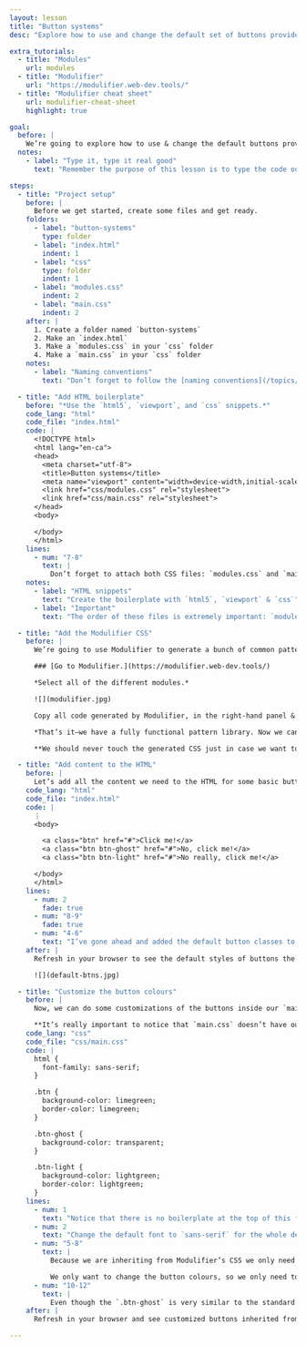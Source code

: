 ```yaml
---
layout: lesson
title: "Button systems"
desc: "Explore how to use and change the default set of buttons provided by Modulifier."

extra_tutorials:
  - title: "Modules"
    url: modules
  - title: "Modulifier"
    url: "https://modulifier.web-dev.tools/"
  - title: "Modulifier cheat sheet"
    url: modulifier-cheat-sheet
    highlight: true

goal:
  before: |
    We’re going to explore how to use & change the default buttons provided by Modulifier.
  notes:
    - label: "Type it, type it real good"
      text: "Remember the purpose of this lesson is to type the code out yourself—build up that muscle memory in your fingers!"

steps:
  - title: "Project setup"
    before: |
      Before we get started, create some files and get ready.
    folders:
      - label: "button-systems"
        type: folder
      - label: "index.html"
        indent: 1
      - label: "css"
        type: folder
        indent: 1
      - label: "modules.css"
        indent: 2
      - label: "main.css"
        indent: 2
    after: |
      1. Create a folder named `button-systems`
      2. Make an `index.html`
      3. Make a `modules.css` in your `css` folder
      4. Make a `main.css` in your `css` folder
    notes:
      - label: "Naming conventions"
        text: "Don’t forget to follow the [naming conventions](/topics/naming-paths-cheat-sheet/#naming-conventions)."

  - title: "Add HTML boilerplate"
    before: "*Use the `html5`, `viewport`, and `css` snippets.*"
    code_lang: "html"
    code_file: "index.html"
    code: |
      <!DOCTYPE html>
      <html lang="en-ca">
      <head>
        <meta charset="utf-8">
        <title>Button systems</title>
        <meta name="viewport" content="width=device-width,initial-scale=1">
        <link href="css/modules.css" rel="stylesheet">
        <link href="css/main.css" rel="stylesheet">
      </head>
      <body>

      </body>
      </html>
    lines:
      - num: "7-8"
        text: |
          Don’t forget to attach both CSS files: `modules.css` and `main.css`
    notes:
      - label: "HTML snippets"
        text: "Create the boilerplate with `html5`, `viewport` & `css`"
      - label: "Important"
        text: "The order of these files is extremely important: `modules.css` should always come before `main.css` in the HTML."

  - title: "Add the Modulifier CSS"
    before: |
      We’re going to use Modulifier to generate a bunch of common patterns for us to use in our website.

      ### [Go to Modulifier.](https://modulifier.web-dev.tools/)

      *Select all of the different modules.*

      ![](modulifier.jpg)

      Copy all code generated by Modulifier, in the right-hand panel & paste it into your `module.css` file.

      *That’s it—we have a fully functional pattern library. Now we can concentrate fully on our layout and write much less CSS.*

      **We should never touch the generated CSS just in case we want to replace it later.**

  - title: "Add content to the HTML"
    before: |
      Let’s add all the content we need to the HTML for some basic buttons.
    code_lang: "html"
    code_file: "index.html"
    code: |
      ⋮
      <body>

        <a class="btn" href="#">Click me!</a>
        <a class="btn btn-ghost" href="#">No, click me!</a>
        <a class="btn btn-light" href="#">No really, click me!</a>

      </body>
      </html>
    lines:
      - num: 2
        fade: true
      - num: "8-9"
        fade: true
      - num: "4-6"
        text: "I’ve gone ahead and added the default button classes to these tags. There will be some default styles applied from Modulifier."
    after: |
      Refresh in your browser to see the default styles of buttons the Modulifier has applied.

      ![](default-btns.jpg)

  - title: "Customize the button colours"
    before: |
      Now, we can do some customizations of the buttons inside our `main.css` file.

      **It’s really important to notice that `main.css` doesn’t have our boilerplate code anymore—Modulifier is adding all the code for us.**
    code_lang: "css"
    code_file: "css/main.css"
    code: |
      html {
        font-family: sans-serif;
      }

      .btn {
        background-color: limegreen;
        border-color: limegreen;
      }

      .btn-ghost {
        background-color: transparent;
      }

      .btn-light {
        background-color: lightgreen;
        border-color: lightgreen;
      }
    lines:
      - num: 1
        text: "Notice that there is no boilerplate at the top of this file—Modulifier is adding it for us."
      - num: 2
        text: "Change the default font to `sans-serif` for the whole design."
      - num: "5-8"
        text: |
          Because we are inheriting from Modulifier’s CSS we only need to specify the properties that are different.

          We only want to change the button colours, so we only need to specify `background-color` and `border-color`
      - num: "10-12"
        text: |
          Even though the `.btn-ghost` is very similar to the standard `.btn`, since it always has the `.btn` class, the CSS that we wrote above will overwrite `.btn-ghost`. So, we need to reset some properties back to their default styles.
    after: |
      Refresh in your browser and see customized buttons inherited from the Modulifier defaults.

---
```

